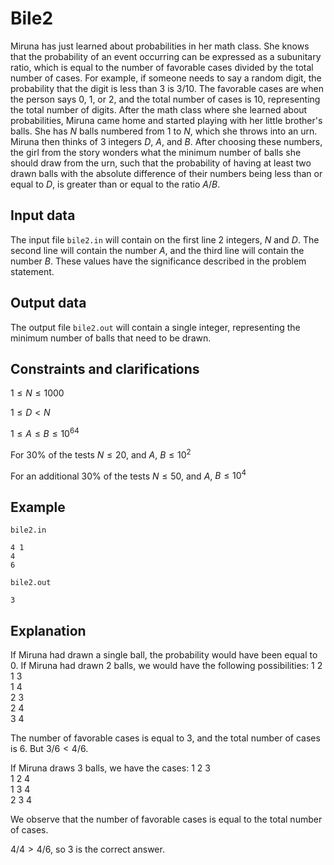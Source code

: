 # Bile2

Miruna has just learned about probabilities in her math class. She knows that the probability of an event occurring can be expressed as a subunitary ratio, which is equal to the number of favorable cases divided by the total number of cases. For example, if someone needs to say a random digit, the probability that the digit is less than $3$ is $3/10$. The favorable cases are when the person says $0$, $1$, or $2$, and the total number of cases is $10$, representing the total number of digits. After the math class where she learned about probabilities, Miruna came home and started playing with her little brother's balls. She has $N$ balls numbered from $1$ to $N$, which she throws into an urn. Miruna then thinks of $3$ integers $D$, $A$, and $B$. After choosing these numbers, the girl from the story wonders what the minimum number of balls she should draw from the urn, such that the probability of having at least two drawn balls with the absolute difference of their numbers being less than or equal to $D$, is greater than or equal to the ratio $A/B$.

## Input data

The input file `bile2.in` will contain on the first line $2$ integers, $N$ and $D$. The second line will contain the number $A$, and the third line will contain the number $B$. These values have the significance described in the problem statement.

## Output data

The output file `bile2.out` will contain a single integer, representing the minimum number of balls that need to be drawn.

## Constraints and clarifications

$1 \leq N \leq 1000$

$1 \leq D < N$

$1 \leq A \leq B \leq 10^{64}$

For $30\%$ of the tests $N \leq 20$, and $A$, $B \leq 10^2$

For an additional $30\%$ of the tests $N \leq 50$, and $A$, $B \leq 10^4$

## Example

`bile2.in`
```
4 1
4
6
```

`bile2.out`
```
3
```

## Explanation

If Miruna had drawn a single ball, the probability would have been equal to $0$. If Miruna had drawn $2$ balls, we would have the following possibilities:
$1\ 2$  
$1\ 3$  
$1\ 4$  
$2\ 3$  
$2\ 4$  
$3\ 4$  

The number of favorable cases is equal to $3$, and the total number of cases is $6$. But $3/6 < 4/6$.

If Miruna draws $3$ balls, we have the cases:
$1\ 2\ 3$  
$1\ 2\ 4$  
$1\ 3\ 4$  
$2\ 3\ 4$  

We observe that the number of favorable cases is equal to the total number of cases.

$4/4 > 4/6$, so $3$ is the correct answer.